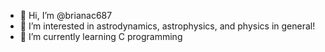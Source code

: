 - 👋 Hi, I’m @brianac687
- 👀 I’m interested in astrodynamics, astrophysics, and physics in general!
- 🌱 I’m currently learning C programming

<!---
brianac687/brianac687 is a ✨ special ✨ repository because its `README.md` (this file) appears on your GitHub profile.
You can click the Preview link to take a look at your changes.
--->
